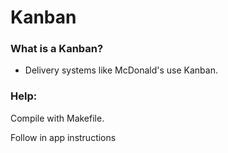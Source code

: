 # Kanban

### What is a Kanban?

- Delivery systems like McDonald's use Kanban.

### Help:

Compile with Makefile.

Follow in app instructions
